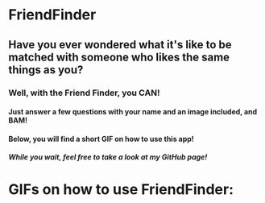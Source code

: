 # FriendFinder

## Have you ever wondered what it's like to be matched with someone who likes the same things as you?

### Well, with the Friend Finder, you CAN!

#### Just answer a few questions with your name and an image included, and BAM!

#### Below, you will find a short GIF on how to use this app!

##### While you wait, feel free to take a look at my GitHub page!

[GitHub]: https://github.com/jboe26/FriendFinder

# GIFs on how to use FriendFinder:

